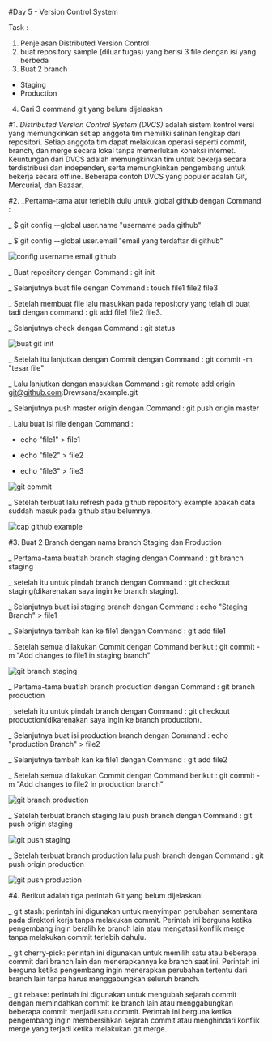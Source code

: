 #Day 5 - Version Control System

Task :
1. Penjelasan Distributed Version Control
2. buat repository sample (diluar tugas) yang berisi 3 file dengan isi yang berbeda
3. Buat 2 branch
- Staging
- Production
4. Cari 3 command git yang belum dijelaskan

#1. *Distributed Version Control System (DVCS)* adalah sistem kontrol versi yang memungkinkan setiap anggota tim memiliki salinan lengkap dari repositori. 
Setiap anggota tim dapat melakukan operasi seperti commit, branch, dan merge secara lokal tanpa memerlukan koneksi internet. 
Keuntungan dari DVCS adalah memungkinkan tim untuk bekerja secara terdistribusi dan independen, serta memungkinkan pengembang untuk bekerja secara offline. 
Beberapa contoh DVCS yang populer adalah Git, Mercurial, dan Bazaar.

#2. _Pertama-tama atur terlebih dulu untuk global github dengan Command :

_ $ git config --global user.name "username pada github"

_ $ git config --global user.email "email yang terdaftar di github"

![config username email github](https://github.com/Drewsans/devops17-dumbways-Tesar-Nurrizky/assets/118201274/6233ed32-9eb9-4237-b503-735bdd4df67d)

_ Buat repository dengan Command : git init 

_ Selanjutnya buat file dengan Command : touch file1 file2 file3

_ Setelah membuat file lalu masukkan pada repository yang telah di buat tadi dengan command : git add file1 file2 file3.

_ Selanjutnya check dengan Command : git status

![buat git init](https://github.com/Drewsans/devops17-dumbways-Tesar-Nurrizky/assets/118201274/d003d991-d67e-4c1d-a069-c542d23b030f)

_ Setelah itu lanjutkan dengan Commit dengan Command : git commit -m "tesar file"

_ Lalu lanjutkan dengan masukkan Command : git remote add origin git@github.com:Drewsans/example.git

_ Selanjutnya push master origin dengan Command : git push origin master

_ Lalu buat isi file dengan Command :

- echo "file1" > file1

- echo "file2" > file2

- echo "file3" > file3

![git commit](https://github.com/Drewsans/devops17-dumbways-Tesar-Nurrizky/assets/118201274/d7fc4c9e-22c7-4375-8602-faa0112bfc56)

_ Setelah terbuat lalu refresh pada github repository example apakah data suddah masuk pada github atau belumnya.

![cap github example](https://github.com/Drewsans/devops17-dumbways-Tesar-Nurrizky/assets/118201274/008d6cf1-4e00-4aa3-92c5-4829993b689d)

#3. Buat 2 Branch dengan nama branch Staging dan Production

_ Pertama-tama buatlah branch staging dengan Command : git branch staging

_ setelah itu untuk pindah branch dengan Command : git checkout staging(dikarenakan saya ingin ke branch staging).

_ Selanjutnya buat isi staging branch dengan Command : echo "Staging Branch" > file1

_ Selanjutnya tambah kan ke file1 dengan Command : git add file1

_ Setelah semua dilakukan Commit dengan Command berikut : git commit -m "Add changes to file1 in staging branch"

![git branch staging](https://github.com/Drewsans/devops17-dumbways-Tesar-Nurrizky/assets/118201274/6b744ed5-bf9a-41ac-8f00-9a15b0474a18)

_ Pertama-tama buatlah branch production dengan Command : git branch production

_ setelah itu untuk pindah branch dengan Command : git checkout production(dikarenakan saya ingin ke branch production).

_ Selanjutnya buat isi production branch dengan Command : echo "production Branch" > file2

_ Selanjutnya tambah kan ke file1 dengan Command : git add file2

_ Setelah semua dilakukan Commit dengan Command berikut : git commit -m "Add changes to file2 in production branch"

![git branch production](https://github.com/Drewsans/devops17-dumbways-Tesar-Nurrizky/assets/118201274/0b0717c3-37c0-4fdc-9635-c6c9ff37eceb)

_ Setelah terbuat branch staging lalu push branch dengan Command : git push origin staging

![git push staging](https://github.com/Drewsans/devops17-dumbways-Tesar-Nurrizky/assets/118201274/e1d2abfb-6a96-4476-b6f4-676c796d327f)

_ Setelah terbuat branch production lalu push branch dengan Command : git push origin production

![git push production](https://github.com/Drewsans/devops17-dumbways-Tesar-Nurrizky/assets/118201274/696399fb-2ef7-4f5f-8cda-44b30902125d)

#4. Berikut adalah tiga perintah Git yang belum dijelaskan:

_ git stash: perintah ini digunakan untuk menyimpan perubahan sementara pada direktori kerja tanpa melakukan commit. Perintah ini berguna ketika pengembang ingin beralih ke branch lain atau mengatasi konflik merge tanpa melakukan commit terlebih dahulu.


_ git cherry-pick: perintah ini digunakan untuk memilih satu atau beberapa commit dari branch lain dan menerapkannya ke branch saat ini. Perintah ini berguna ketika pengembang ingin menerapkan perubahan tertentu dari branch lain tanpa harus menggabungkan seluruh branch.


_ git rebase: perintah ini digunakan untuk mengubah sejarah commit dengan memindahkan commit ke branch lain atau menggabungkan beberapa commit menjadi satu commit. Perintah ini berguna ketika pengembang ingin membersihkan sejarah commit atau menghindari konflik merge yang terjadi ketika melakukan git merge.
